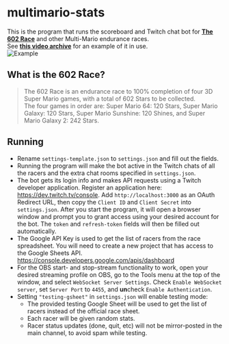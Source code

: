 # multimario-stats
This is the program that runs the scoreboard and Twitch chat bot for **[The 602 Race](https://docs.google.com/spreadsheets/d/1ludkWzuN0ZzMh9Bv1gq9oQxMypttiXkg6AEFvxy_gZk/)** and other Multi-Mario endurance races.  
See **[this video archive](https://www.twitch.tv/videos/1856764496)** for an example of it in use.  
![Example](https://i.imgur.com/bHeYEUO.jpg)

## What is the 602 Race?  
>The 602 Race is an endurance race to 100% completion of four 3D Super Mario games, with a total of 602 Stars to be collected.  
>The four games in order are: Super Mario 64: 120 Stars, Super Mario Galaxy: 120 Stars, Super Mario Sunshine: 120 Shines, and Super Mario Galaxy 2: 242 Stars.

## Running
- Rename `settings-template.json` to `settings.json` and fill out the fields.
- Running the program will make the bot active in the Twitch chats of all the racers and the extra chat rooms specified in `settings.json`.
- The bot gets its login info and makes API requests using a Twitch developer application. Register an application here: https://dev.twitch.tv/console. Add `http://localhost:3000` as an OAuth Redirect URL, then copy the `Client ID` and `Client Secret` into `settings.json`. After you start the program, it will open a browser window and prompt you to grant access using your desired account for the bot. The `token` and `refresh-token` fields will then be filled out automatically.
- The Google API Key is used to get the list of racers from the race spreadsheet. You will need to create a new project that has access to the Google Sheets API. https://console.developers.google.com/apis/dashboard
- For the OBS start- and stop-stream functionality to work, open your desired streaming profile on OBS, go to the Tools menu at the top of the window, and select `WebSocket Server Settings`. Check `Enable WebSocket server`, set `Server Port` to `4455`, and **un**check `Enable Authentication`.
- Setting `"testing-gsheet"` in `settings.json` will enable testing mode:
    - The provided testing Google Sheet will be used to get the list of racers instead of the official race sheet.
    - Each racer will be given random stats.
    - Racer status updates (done, quit, etc) will not be mirror-posted in the main channel, to avoid spam while testing.
